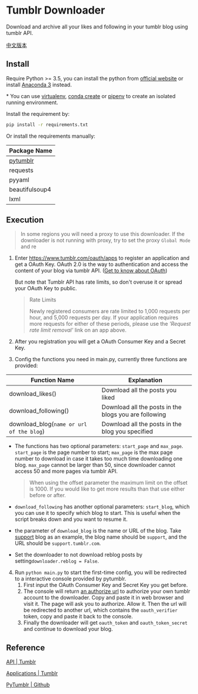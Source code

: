 # Tumblr Downloader

Download and archive all your likes and following in your tumblr blog using tumblr API.

[中文版本](./README-zh.md)

## Install

Require Python >= 3.5, you can install the python from [official website](https://www.python.org/downloads/) or install [Anaconda 3](https://www.anaconda.com/download/) instead.

\* You can use [virtualenv](https://www.liaoxuefeng.com/wiki/0014316089557264a6b348958f449949df42a6d3a2e542c000/001432712108300322c61f256c74803b43bfd65c6f8d0d0000), [conda create](https://conda.io/docs/user-guide/tasks/manage-python.html) or [pipenv](https://pipenv.readthedocs.io/) to create an isolated running environment.

Install the requirement by: 

```bash
pip install -r requirements.txt
```

Or install the requirements manually: 

| Package Name                                   |
| ---------------------------------------------- |
| [pytumblr](https://github.com/tumblr/pytumblr) |
| requests                                       |
| pyyaml                                         |
| beautifulsoup4                                 |
| lxml                                           |

## Execution

> In some regions you will need a proxy to use this downloader. If the downloader is not running with proxy, try to set the proxy `Global Mode` and re

1. Enter https://www.tumblr.com/oauth/apps to register an application and get a OAuth Key. OAuth 2.0 is the way to authentication and access the content of your blog via tumblr API. ([Get to know about OAuth](https://en.wikipedia.org/wiki/OAuth))

   But note that Tumblr API has rate limits, so don't overuse it or spread your OAuth Key to public.

   > Rate Limits
   >
   > Newly registered consumers are rate limited to 1,000 requests per hour, and 5,000 requests per day. If your application requires more requests for either of these periods, please use the *'Request rate limit removal'* link on an app above.

2. After you registration you will get a OAuth Consumer Key and a Secret Key. 
3. Config the functions you need in main.py, currently three functions are provided:

| Function Name                            | Explanation                                           |
| ---------------------------------------- | ----------------------------------------------------- |
| download_likes()                         | Download all the posts you liked                      |
| download_following()                     | Download all the posts in the blogs you are following |
| download_blog(`name or url of the blog`) | Download all the posts in the blog you specified      |

- The functions has two optional parameters: `start_page` and `max_page`. `start_page` is the page number to start; `max_page` is the max page number to download in case it takes too much time downloading one blog. `max_page` cannot be larger than 50, since downloader cannot access 50 and more pages via tumblr API. 

  > When using the offset parameter the maximum limit on the offset is 1000. If you would like to get more results than that use either before or after.

- `download_following` has another optional parameters: `start_blog`, which you can use it to specify which blog to start. This is useful when the script breaks down and you want to resume it.

- the parameter of `download_blog` is the name or URL of the blog. Take [support](https://support.tumblr.com/) blog as an example, the blog name should be `support`, and the URL should be `support.tumblr.com`.

- Set the downloader to not download reblog posts by setting`downloader.reblog = False`.

4. Run `python main.py` to start the first-time config, you will be redirected to a interactive console provided by pytumblr. 
   1. First input the OAuth Consumer Key and Secret Key you get before.
   2. The console will return <u>an authorize url</u> to authorize your own tumblr account to the downloader. Copy and paste it in web browser and visit it. The page will ask you to authorize. Allow it. Then the url will be redirected to another url, which contains the `oauth_verifier` token, copy and paste it back to the console.
   3. Finally the downloader will get `oauth_token` and `oauth_token_secret` and continue to download your blog.

## Reference

[API | Tumblr](https://www.tumblr.com/docs/en/api/v2)

[Applications | Tumblr](https://www.tumblr.com/oauth/apps)

[PyTumblr | Github](https://github.com/tumblr/pytumblr)
